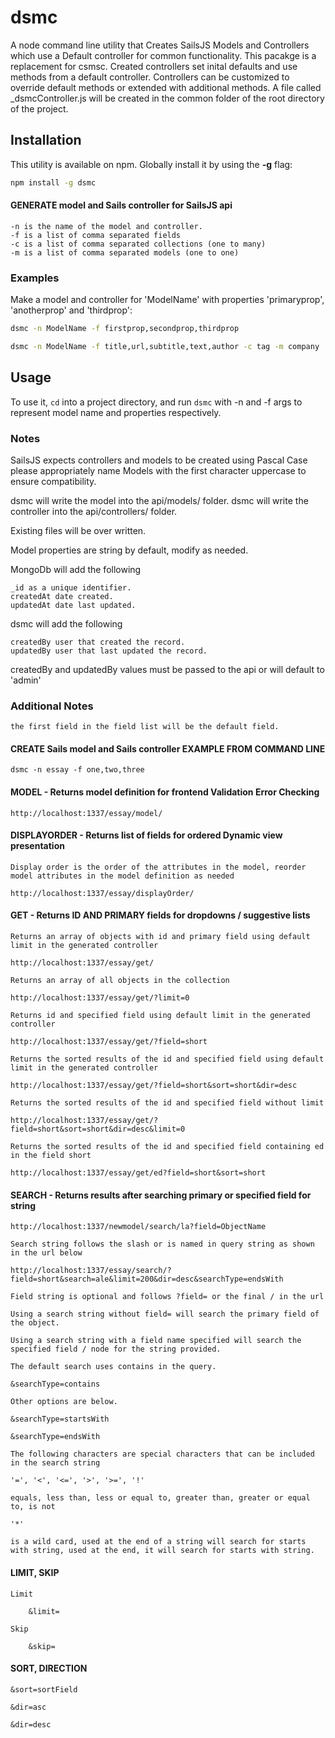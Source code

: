 # dsmc

A node command line utility that Creates SailsJS Models and Controllers which use a Default controller for common functionality. This pacakge is a replacement for csmsc.
Created controllers set inital defaults and use methods from a default controller. Controllers can be customized to override default methods or extended with additional methods. 
A file called _dsmcController.js will be created in the common folder of the root directory of the project.

## Installation

This utility is available on npm. Globally install it by using the **-g** flag:

```bash
npm install -g dsmc
```
#### GENERATE model and Sails controller for SailsJS api
	
	-n is the name of the model and controller.
	-f is a list of comma separated fields
	-c is a list of comma separated collections (one to many)
	-m is a list of comma separated models (one to one)

### Examples

Make a model and controller for 'ModelName' with properties 'primaryprop', 'anotherprop' and 'thirdprop':

```bash
dsmc -n ModelName -f firstprop,secondprop,thirdprop
```

```bash
dsmc -n ModelName -f title,url,subtitle,text,author -c tag -m company
```

## Usage

To use it, `cd` into a project directory, and run `dsmc` with -n and -f args to represent model name and properties respectively.

### Notes

SailsJS expects controllers and models to be created using Pascal Case please appropriately name Models with the first character uppercase to ensure compatibility.

dsmc will write the model into the api/models/ folder.
dsmc will write the controller into the api/controllers/ folder.

Existing files will be over written.

Model properties are string by default, modify as needed.

MongoDb will add the following

	_id as a unique identifier.
	createdAt date created.
	updatedAt date last updated.

dsmc will add the following

	createdBy user that created the record.
	updatedBy user that last updated the record.

createdBy and updatedBy values must be passed to the api or will default to 'admin'

### Additional Notes

	the first field in the field list will be the default field.

#### CREATE Sails model and Sails controller EXAMPLE FROM COMMAND LINE

	dsmc -n essay -f one,two,three 

#### MODEL - Returns model definition for frontend Validation Error Checking

	http://localhost:1337/essay/model/

#### DISPLAYORDER - Returns list of fields for ordered Dynamic view presentation

	Display order is the order of the attributes in the model, reorder model attributes in the model definition as needed

	http://localhost:1337/essay/displayOrder/

#### GET - Returns ID AND PRIMARY fields for dropdowns / suggestive lists

	Returns an array of objects with id and primary field using default limit in the generated controller

	http://localhost:1337/essay/get/

	Returns an array of all objects in the collection

	http://localhost:1337/essay/get/?limit=0

	Returns id and specified field using default limit in the generated controller

	http://localhost:1337/essay/get/?field=short

	Returns the sorted results of the id and specified field using default limit in the generated controller

	http://localhost:1337/essay/get/?field=short&sort=short&dir=desc

	Returns the sorted results of the id and specified field without limit

	http://localhost:1337/essay/get/?field=short&sort=short&dir=desc&limit=0

	Returns the sorted results of the id and specified field containing ed in the field short

	http://localhost:1337/essay/get/ed?field=short&sort=short

#### SEARCH - Returns results after searching primary or specified field for string

	http://localhost:1337/newmodel/search/la?field=ObjectName

	Search string follows the slash or is named in query string as shown in the url below

	http://localhost:1337/essay/search/?field=short&search=ale&limit=200&dir=desc&searchType=endsWith

	Field string is optional and follows ?field= or the final / in the url

	Using a search string without field= will search the primary field of the object.

	Using a search string with a field name specified will search the specified field / node for the string provided.

	The default search uses contains in the query.

	&searchType=contains

	Other options are below.

	&searchType=startsWith

	&searchType=endsWith

	The following characters are special characters that can be included in the search string
	
	'=', '<', '<=', '>', '>=', '!'

	equals, less than, less or equal to, greater than, greater or equal to, is not

	'*'

	is a wild card, used at the end of a string will search for starts with string, used at the end, it will search for starts with string.

#### LIMIT, SKIP

	Limit

		&limit=

	Skip

		&skip= 

#### SORT, DIRECTION

	&sort=sortField

	&dir=asc

	&dir=desc

